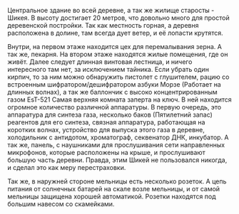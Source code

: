 Центральное здание во всей деревне, а так же жилище старосты - Шикея. 
В высоту достигает 20 метров, что довольно много для простой деревенской постройки.
Так как местность горная, а деревня расположена в долине, там всегда дует ветер, и её лопасти крутятся.

Внутри, на первом этаже находится цех для перемалывания зерна. А так же, пекарня. На втором этаже находятся жилые помещения, где он живёт.
Далее следует длинная винтовая лестница, и ничего интересного там нет, за исключением тайника. Если убрать один кирпич, то за ним можно обнаружить пистолет с глушителем, рацию со встроенным шифратором/дешифратором азбуки Морзе (Работает на длинных волнах), а так же баллончик с высоко концентрированным газом EsT-521
Самая верхняя комната заперта на ключ. В ней находится огромное количество различной аппаратуры. В первую очередь, это аппаратура для синтеза газа, несколько баков (Пятилетний запас) реагентов для его синтеза, связная аппаратура, работающая на коротких волнах, устройство для выпуска этого газа в деревне, холодильник с антидотом, хроматограф, секвенатор ДНК, инкубатор. А так же, панель, с наушниками для прослушивания сети направленных микрофонов, которые расположены на крыше, и прослушивают большую часть деревни. Правда, этим Шикей не пользовался никогда, и сделал это как меру перестраховки.

Так же, в наружней стороне мельницы есть несколько розеток. А цепь питания от солнечных батарей на скале возле мельницы, и от самой мельницы защищена хорошей автоматикой. Розетки находятся под большим навесом со скамейками.